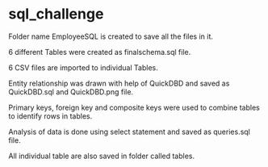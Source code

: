# sql_challenge

Folder name EmployeeSQL is created to save all the files in it.

6 different Tables were created as finalschema.sql file.

6 CSV files are imported to individual Tables.

Entity relationship was drawn with help of QuickDBD and saved as QuickDBD.sql and QuickDBD.png file.

Primary keys, foreign key and composite keys were used to combine tables to identify rows in tables.

Analysis of data is done using select statement and saved as queries.sql file.

All individual table are also saved in folder called tables.
